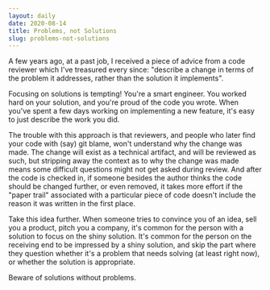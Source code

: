 ```yaml
---
layout: daily
date: 2020-08-14
title: Problems, not Solutions
slug: problems-not-solutions
---
```


A few years ago, at a past job, I received a piece of advice from a code reviewer which I've treasured every since:
"describe a change in terms of the problem it addresses, rather than the solution it implements".

Focusing on solutions is tempting! You're a smart engineer. You worked hard on your solution,
and you're proud of the code you wrote. When you've spent a few days working on implementing a new
feature, it's easy to just describe the work you did.

The trouble with this approach is that
reviewers, and people who later find your code with (say) git blame, won't understand
why the change was made. The change will exist as a technical artifact, and will be reviewed as
such, but stripping away the context as to why the change was made means some difficult questions
might not get asked during review. And after the code is checked in, if someone besides the author
thinks the code should be changed further, or even removed, it takes more effort if the "paper trail"
associated with a particular piece of code doesn't include the reason it was written in the first place.

Take this idea further. When someone tries to convince you of an idea, sell you a product, pitch you
a company, it's common for the person with a solution to focus on the shiny solution. It's common for the
person on the receiving end to be impressed by a shiny solution, and skip the part where they
question whether it's a problem that needs solving (at least right now), or whether the solution is appropriate.

Beware of solutions without problems.

